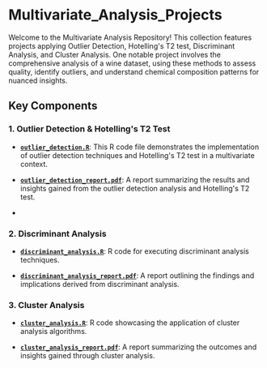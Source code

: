 # Multivariate_Analysis_Projects
Welcome to the Multivariate Analysis Repository! This collection features projects applying Outlier Detection, Hotelling's T2 test, Discriminant Analysis, and Cluster Analysis. One notable project involves the comprehensive analysis of a wine dataset, using these methods to assess quality, identify outliers, and understand chemical composition patterns for nuanced insights.

## Key Components

### 1. Outlier Detection & Hotelling's T2 Test 

- **[`outlier_detection.R`](Outlier_Detection/outlier_detection.R)**: This R code file demonstrates the implementation of outlier detection techniques and Hotelling's T2 test in a multivariate context.

- **[`outlier_detection_report.pdf`](Outlier_Detection/outlier_detection_report.pdf)**: A report summarizing the results and insights gained from the outlier detection analysis and  Hotelling's T2 test.
- 

### 2. Discriminant Analysis

- **[`discriminant_analysis.R`](Discriminant_Analysis/discriminant_analysis.R)**: R code for executing discriminant analysis techniques.

- **[`discriminant_analysis_report.pdf`](Discriminant_Analysis/discriminant_analysis_report.pdf)**: A report outlining the findings and implications derived from discriminant analysis.

### 3. Cluster Analysis

- **[`cluster_analysis.R`](Cluster_Analysis/cluster_analysis.R)**: R code showcasing the application of cluster analysis algorithms.

- **[`cluster_analysis_report.pdf`](Cluster_Analysis/cluster_analysis_report.pdf)**: A report summarizing the outcomes and insights gained through cluster analysis.
